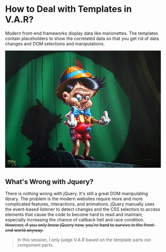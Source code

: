 # How to Deal with Templates in V.A.R?

Modern front-end frameworks display data like marionettes. The templates contain placeholders to show the correlated data so that you get rid of data changes and DOM selections and manipulations.

![marionette](../images/../../images/2-template-syntax/marionette.jpg "marionette")

## What's Wrong with Jquery?
There is nothing wrong with jQuery. It's still a great DOM manipulating library. The problem is the modern websites require more and more complicated features, interactions, and animations. jQuery manually uses the event-based listener to detect changes and the CSS selectors to access elements that cause the code to become hard to read and maintain, especially increasing the chance of callback hell and race condition. <del>However, if you only know jQuery now, you're hard to survive in the front-end world anyway.</del>

> In this session, I only judge V.A.R based on the template parts not component parts.
